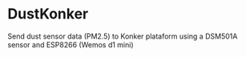 # DustKonker
Send dust sensor data (PM2.5) to Konker plataform using a DSM501A sensor and ESP8266 (Wemos d1 mini)

